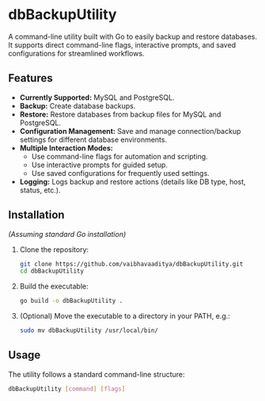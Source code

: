 # dbBackupUtility

A command-line utility built with Go to easily backup and restore databases. It supports direct command-line flags, interactive prompts, and saved configurations for streamlined workflows.

## Features

*   **Currently Supported:** MySQL and PostgreSQL.
*   **Backup:** Create database backups.
*   **Restore:** Restore databases from backup files for MySQL and PostgreSQL.
*   **Configuration Management:** Save and manage connection/backup settings for different database environments.
*   **Multiple Interaction Modes:**
    *   Use command-line flags for automation and scripting.
    *   Use interactive prompts for guided setup.
    *   Use saved configurations for frequently used settings.
*   **Logging:** Logs backup and restore actions (details like DB type, host, status, etc.).

## Installation

*(Assuming standard Go installation)*

1.  Clone the repository:
    ```bash
    git clone https://github.com/vaibhavaaditya/dbBackupUtility.git
    cd dbBackupUtility
    ```
2.  Build the executable:
    ```bash
    go build -o dbBackupUtility .
    ```
3.  (Optional) Move the executable to a directory in your PATH, e.g.:
    ```bash
    sudo mv dbBackupUtility /usr/local/bin/
    ```

## Usage

The utility follows a standard command-line structure:

```bash
dbBackupUtility [command] [flags]